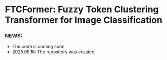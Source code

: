# FTCFormer: Fuzzy Token Clustering Transformer for Image Classification

### NEWS:
- The code is coming soon
- 2025.05.16: The repository was created
